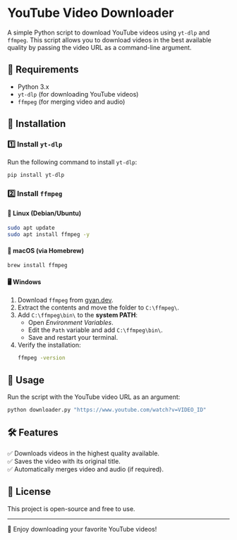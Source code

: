 # YouTube Video Downloader

A simple Python script to download YouTube videos using `yt-dlp` and `ffmpeg`. This script allows you to download videos in the best available quality by passing the video URL as a command-line argument.

## 📌 Requirements
- Python 3.x
- `yt-dlp` (for downloading YouTube videos)
- `ffmpeg` (for merging video and audio)

## 🚀 Installation

### 1️⃣ Install `yt-dlp`
Run the following command to install `yt-dlp`:
```bash
pip install yt-dlp
```

### 2️⃣ Install `ffmpeg`

#### 🐧 Linux (Debian/Ubuntu)
```bash
sudo apt update
sudo apt install ffmpeg -y
```

#### 🍏 macOS (via Homebrew)
```bash
brew install ffmpeg
```

#### 🖥️ Windows
1. Download `ffmpeg` from [gyan.dev](https://www.gyan.dev/ffmpeg/builds/).
2. Extract the contents and move the folder to `C:\ffmpeg\`.
3. Add `C:\ffmpeg\bin\` to the **system PATH**:
   - Open *Environment Variables*.
   - Edit the `Path` variable and add `C:\ffmpeg\bin\`.
   - Save and restart your terminal.
4. Verify the installation:
   ```bash
   ffmpeg -version
   ```

## 📝 Usage
Run the script with the YouTube video URL as an argument:
```bash
python downloader.py "https://www.youtube.com/watch?v=VIDEO_ID"
```

## 🛠 Features
✅ Downloads videos in the highest quality available.  
✅ Saves the video with its original title.  
✅ Automatically merges video and audio (if required).  

## 📜 License
This project is open-source and free to use.

---
🚀 Enjoy downloading your favorite YouTube videos!

